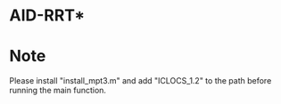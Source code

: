 # AID-RRT*
# Note
Please install "install_mpt3.m" and add "ICLOCS_1.2" to the path before running the main function.
